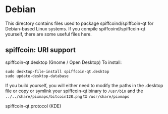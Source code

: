 
Debian
====================
This directory contains files used to package spiffcoind/spiffcoin-qt
for Debian-based Linux systems. If you compile spiffcoind/spiffcoin-qt yourself, there are some useful files here.

## spiffcoin: URI support ##


spiffcoin-qt.desktop  (Gnome / Open Desktop)
To install:

	sudo desktop-file-install spiffcoin-qt.desktop
	sudo update-desktop-database

If you build yourself, you will either need to modify the paths in
the .desktop file or copy or symlink your spiffcoin-qt binary to `/usr/bin`
and the `../../share/pixmaps/bitcoin128.png` to `/usr/share/pixmaps`

spiffcoin-qt.protocol (KDE)


